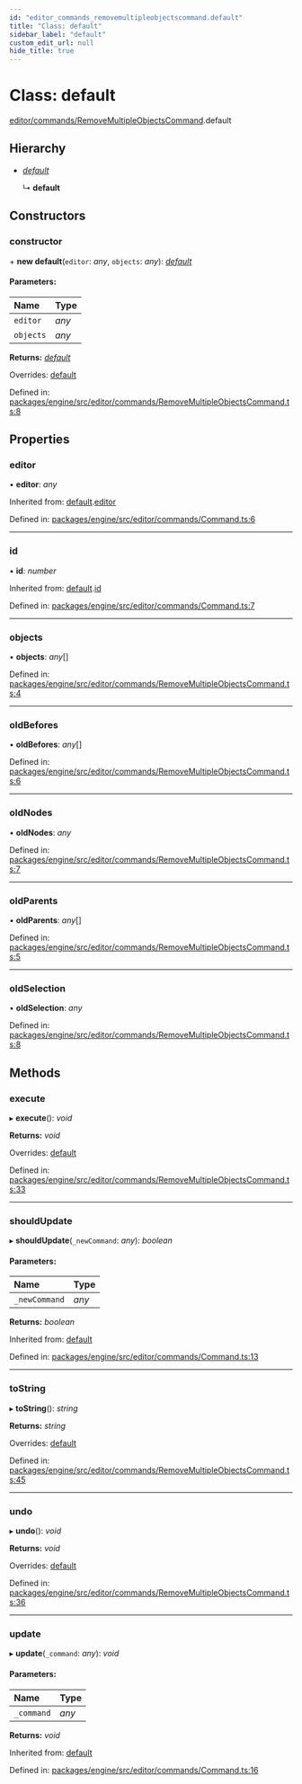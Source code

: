 ```yaml
---
id: "editor_commands_removemultipleobjectscommand.default"
title: "Class: default"
sidebar_label: "default"
custom_edit_url: null
hide_title: true
---
```


# Class: default

[editor/commands/RemoveMultipleObjectsCommand](../modules/editor_commands_removemultipleobjectscommand.md).default

## Hierarchy

* [*default*](editor_commands_command.default.md)

  ↳ **default**

## Constructors

### constructor

\+ **new default**(`editor`: *any*, `objects`: *any*): [*default*](editor_commands_removemultipleobjectscommand.default.md)

#### Parameters:

Name | Type |
:------ | :------ |
`editor` | *any* |
`objects` | *any* |

**Returns:** [*default*](editor_commands_removemultipleobjectscommand.default.md)

Overrides: [default](editor_commands_command.default.md)

Defined in: [packages/engine/src/editor/commands/RemoveMultipleObjectsCommand.ts:8](https://github.com/xr3ngine/xr3ngine/blob/716a06460/packages/engine/src/editor/commands/RemoveMultipleObjectsCommand.ts#L8)

## Properties

### editor

• **editor**: *any*

Inherited from: [default](editor_commands_command.default.md).[editor](editor_commands_command.default.md#editor)

Defined in: [packages/engine/src/editor/commands/Command.ts:6](https://github.com/xr3ngine/xr3ngine/blob/716a06460/packages/engine/src/editor/commands/Command.ts#L6)

___

### id

• **id**: *number*

Inherited from: [default](editor_commands_command.default.md).[id](editor_commands_command.default.md#id)

Defined in: [packages/engine/src/editor/commands/Command.ts:7](https://github.com/xr3ngine/xr3ngine/blob/716a06460/packages/engine/src/editor/commands/Command.ts#L7)

___

### objects

• **objects**: *any*[]

Defined in: [packages/engine/src/editor/commands/RemoveMultipleObjectsCommand.ts:4](https://github.com/xr3ngine/xr3ngine/blob/716a06460/packages/engine/src/editor/commands/RemoveMultipleObjectsCommand.ts#L4)

___

### oldBefores

• **oldBefores**: *any*[]

Defined in: [packages/engine/src/editor/commands/RemoveMultipleObjectsCommand.ts:6](https://github.com/xr3ngine/xr3ngine/blob/716a06460/packages/engine/src/editor/commands/RemoveMultipleObjectsCommand.ts#L6)

___

### oldNodes

• **oldNodes**: *any*

Defined in: [packages/engine/src/editor/commands/RemoveMultipleObjectsCommand.ts:7](https://github.com/xr3ngine/xr3ngine/blob/716a06460/packages/engine/src/editor/commands/RemoveMultipleObjectsCommand.ts#L7)

___

### oldParents

• **oldParents**: *any*[]

Defined in: [packages/engine/src/editor/commands/RemoveMultipleObjectsCommand.ts:5](https://github.com/xr3ngine/xr3ngine/blob/716a06460/packages/engine/src/editor/commands/RemoveMultipleObjectsCommand.ts#L5)

___

### oldSelection

• **oldSelection**: *any*

Defined in: [packages/engine/src/editor/commands/RemoveMultipleObjectsCommand.ts:8](https://github.com/xr3ngine/xr3ngine/blob/716a06460/packages/engine/src/editor/commands/RemoveMultipleObjectsCommand.ts#L8)

## Methods

### execute

▸ **execute**(): *void*

**Returns:** *void*

Overrides: [default](editor_commands_command.default.md)

Defined in: [packages/engine/src/editor/commands/RemoveMultipleObjectsCommand.ts:33](https://github.com/xr3ngine/xr3ngine/blob/716a06460/packages/engine/src/editor/commands/RemoveMultipleObjectsCommand.ts#L33)

___

### shouldUpdate

▸ **shouldUpdate**(`_newCommand`: *any*): *boolean*

#### Parameters:

Name | Type |
:------ | :------ |
`_newCommand` | *any* |

**Returns:** *boolean*

Inherited from: [default](editor_commands_command.default.md)

Defined in: [packages/engine/src/editor/commands/Command.ts:13](https://github.com/xr3ngine/xr3ngine/blob/716a06460/packages/engine/src/editor/commands/Command.ts#L13)

___

### toString

▸ **toString**(): *string*

**Returns:** *string*

Overrides: [default](editor_commands_command.default.md)

Defined in: [packages/engine/src/editor/commands/RemoveMultipleObjectsCommand.ts:45](https://github.com/xr3ngine/xr3ngine/blob/716a06460/packages/engine/src/editor/commands/RemoveMultipleObjectsCommand.ts#L45)

___

### undo

▸ **undo**(): *void*

**Returns:** *void*

Overrides: [default](editor_commands_command.default.md)

Defined in: [packages/engine/src/editor/commands/RemoveMultipleObjectsCommand.ts:36](https://github.com/xr3ngine/xr3ngine/blob/716a06460/packages/engine/src/editor/commands/RemoveMultipleObjectsCommand.ts#L36)

___

### update

▸ **update**(`_command`: *any*): *void*

#### Parameters:

Name | Type |
:------ | :------ |
`_command` | *any* |

**Returns:** *void*

Inherited from: [default](editor_commands_command.default.md)

Defined in: [packages/engine/src/editor/commands/Command.ts:16](https://github.com/xr3ngine/xr3ngine/blob/716a06460/packages/engine/src/editor/commands/Command.ts#L16)
